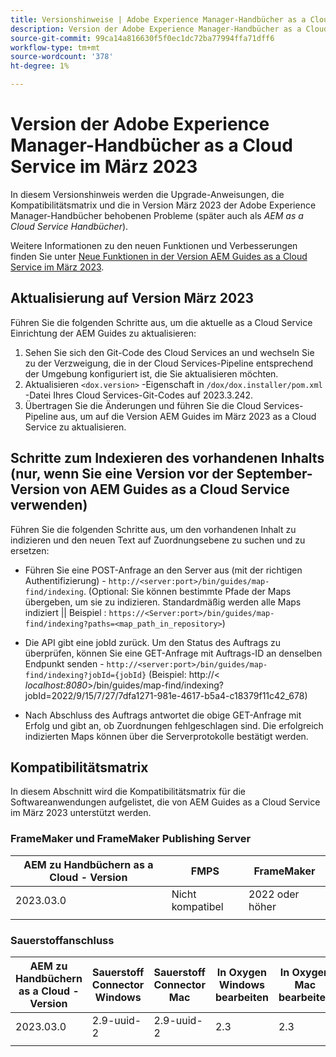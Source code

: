 ```yaml
---
title: Versionshinweise | Adobe Experience Manager-Handbücher as a Cloud Service, Version März 2023
description: Version der Adobe Experience Manager-Handbücher as a Cloud Service im März
source-git-commit: 99ca14a816630f5f0ec1dc72ba77994ffa71dff6
workflow-type: tm+mt
source-wordcount: '378'
ht-degree: 1%

---
```



# Version der Adobe Experience Manager-Handbücher as a Cloud Service im März 2023

In diesem Versionshinweis werden die Upgrade-Anweisungen, die Kompatibilitätsmatrix und die in Version März 2023 der Adobe Experience Manager-Handbücher behobenen Probleme (später auch als *AEM as a Cloud Service Handbücher*).

Weitere Informationen zu den neuen Funktionen und Verbesserungen finden Sie unter [Neue Funktionen in der Version AEM Guides as a Cloud Service im März 2023](whats-new-2023.3.0.md).

## Aktualisierung auf Version März 2023

Führen Sie die folgenden Schritte aus, um die aktuelle as a Cloud Service Einrichtung der AEM Guides zu aktualisieren:
1. Sehen Sie sich den Git-Code des Cloud Services an und wechseln Sie zu der Verzweigung, die in der Cloud Services-Pipeline entsprechend der Umgebung konfiguriert ist, die Sie aktualisieren möchten.
2. Aktualisieren `<dox.version>` -Eigenschaft in `/dox/dox.installer/pom.xml` -Datei Ihres Cloud Services-Git-Codes auf 2023.3.242.
3. Übertragen Sie die Änderungen und führen Sie die Cloud Services-Pipeline aus, um auf die Version AEM Guides im März 2023 as a Cloud Service zu aktualisieren.

## Schritte zum Indexieren des vorhandenen Inhalts (nur, wenn Sie eine Version vor der September-Version von AEM Guides as a Cloud Service verwenden)

Führen Sie die folgenden Schritte aus, um den vorhandenen Inhalt zu indizieren und den neuen Text auf Zuordnungsebene zu suchen und zu ersetzen:

* Führen Sie eine POST-Anfrage an den Server aus (mit der richtigen Authentifizierung) - `http://<server:port>/bin/guides/map-find/indexing`.
(Optional: Sie können bestimmte Pfade der Maps übergeben, um sie zu indizieren. Standardmäßig werden alle Maps indiziert || Beispiel : `https://<Server:port>/bin/guides/map-find/indexing?paths=<map_path_in_repository>`)

* Die API gibt eine jobId zurück. Um den Status des Auftrags zu überprüfen, können Sie eine GET-Anfrage mit Auftrags-ID an denselben Endpunkt senden - `http://<server:port>/bin/guides/map-find/indexing?jobId={jobId}`
(Beispiel: http://&lt;
_localhost:8080_>/bin/guides/map-find/indexing?jobId=2022/9/15/7/27/7dfa1271-981e-4617-b5a4-c18379f11c42_678)

* Nach Abschluss des Auftrags antwortet die obige GET-Anfrage mit Erfolg und gibt an, ob Zuordnungen fehlgeschlagen sind. Die erfolgreich indizierten Maps können über die Serverprotokolle bestätigt werden.

## Kompatibilitätsmatrix

In diesem Abschnitt wird die Kompatibilitätsmatrix für die Softwareanwendungen aufgelistet, die von AEM Guides as a Cloud Service im März 2023 unterstützt werden.

### FrameMaker und FrameMaker Publishing Server

| AEM zu Handbüchern as a Cloud - Version | FMPS | FrameMaker |
| --- | --- | --- |
| 2023.03.0 | Nicht kompatibel | 2022 oder höher |
|  |  |  |


### Sauerstoffanschluss

| AEM zu Handbüchern as a Cloud - Version | Sauerstoff Connector Windows | Sauerstoff Connector Mac | In Oxygen Windows bearbeiten | In Oxygen Mac bearbeiten |
| --- | --- | --- | --- | --- |
| 2023.03.0 | 2.9-uuid-2 | 2.9-uuid-2 | 2.3 | 2.3 |
|  |  |  |  |


